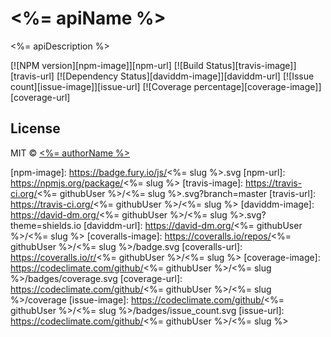 # <%= apiName %>

<%= apiDescription %>

[![NPM version][npm-image]][npm-url] [![Build Status][travis-image]][travis-url] [![Dependency Status][daviddm-image]][daviddm-url] [![Issue count][issue-image]][issue-url] [![Coverage percentage][coverage-image]][coverage-url]

## License

MIT © [<%= authorName %>]()

[npm-image]: https://badge.fury.io/js/<%= slug %>.svg
[npm-url]: https://npmjs.org/package/<%= slug %>
[travis-image]: https://travis-ci.org/<%= githubUser %>/<%= slug %>.svg?branch=master
[travis-url]: https://travis-ci.org/<%= githubUser %>/<%= slug %>
[daviddm-image]: https://david-dm.org/<%= githubUser %>/<%= slug %>.svg?theme=shields.io
[daviddm-url]: https://david-dm.org/<%= githubUser %>/<%= slug %>
[coveralls-image]: https://coveralls.io/repos/<%= githubUser %>/<%= slug %>/badge.svg
[coveralls-url]: https://coveralls.io/r/<%= githubUser %>/<%= slug %>
[coverage-image]: https://codeclimate.com/github/<%= githubUser %>/<%= slug %>/badges/coverage.svg
[coverage-url]: https://codeclimate.com/github/<%= githubUser %>/<%= slug %>/coverage
[issue-image]: https://codeclimate.com/github/<%= githubUser %>/<%= slug %>/badges/issue_count.svg
[issue-url]: https://codeclimate.com/github/<%= githubUser %>/<%= slug %>
